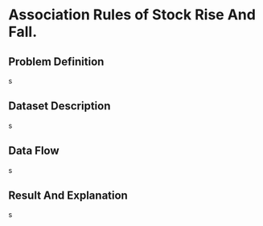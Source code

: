 # Association Rules of Stock Rise And Fall.

## Problem Definition

s


## Dataset Description

s


## Data Flow

s


## Result And Explanation

s

